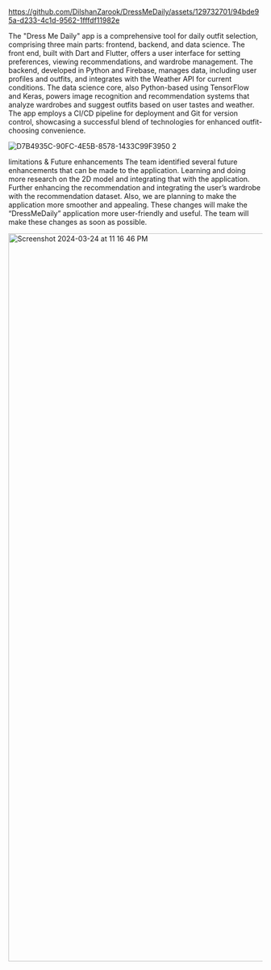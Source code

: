 

https://github.com/DilshanZarook/DressMeDaily/assets/129732701/94bde95a-d233-4c1d-9562-1fffdf11982e

The "Dress Me Daily" app is a comprehensive tool for daily outfit selection, comprising three main parts: frontend, backend, and data science. The front end, built with Dart and Flutter, offers a user interface for setting preferences, viewing recommendations, and wardrobe management. The backend, developed in Python and Firebase, manages data, including user profiles and outfits, and integrates with the Weather API for current conditions. The data science core, also Python-based using TensorFlow and Keras, powers image recognition and recommendation systems that analyze wardrobes and suggest outfits based on user tastes and weather. 
The app employs a CI/CD pipeline for deployment and Git for version control, showcasing a successful blend of technologies for enhanced outfit-choosing convenience.

![D7B4935C-90FC-4E5B-8578-1433C99F3950 2](https://github.com/DilshanZarook/DressMeDaily/assets/129732701/d44328ae-3d8b-4310-8c30-3eddebbff451)

limitations & Future enhancements 
The team identified several future enhancements that can be made to the application. Learning and doing more research on the 2D model and integrating that with the application. Further enhancing the recommendation and integrating the user’s wardrobe with the recommendation dataset. Also, we are planning to make the application more smoother and appealing. These changes will make the “DressMeDaily” application more user-friendly and useful. The team will make these changes as soon as possible.

<img width="1440" alt="Screenshot 2024-03-24 at 11 16 46 PM" src="https://github.com/DilshanZarook/DressMeDaily/assets/129732701/ed815af4-4293-40f9-883b-d2717b297282">




